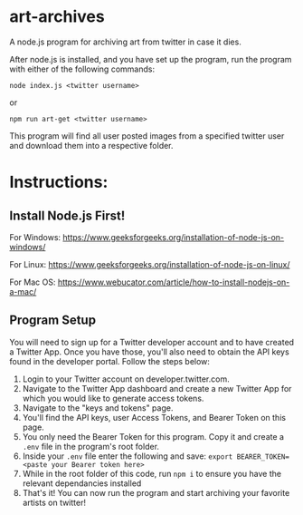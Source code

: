 # art-archives
A node.js program for archiving art from twitter in case it dies.

After node.js is installed, and you have set up the program, run the program with either of the following commands:

```node index.js <twitter username>```

or

```npm run art-get <twitter username>```

This program will find all user posted images from a specified twitter user and download them into a respective folder.

# Instructions:

## Install Node.js First!

For Windows: https://www.geeksforgeeks.org/installation-of-node-js-on-windows/

For Linux: https://www.geeksforgeeks.org/installation-of-node-js-on-linux/

For Mac OS: https://www.webucator.com/article/how-to-install-nodejs-on-a-mac/


## Program Setup

You will need to sign up for a Twitter developer account and to have created a Twitter App. Once you have those, you'll also need to obtain the API keys found in the developer portal. Follow the steps below:

1. Login to your Twitter account on developer.twitter.com.
2. Navigate to the Twitter App dashboard and create a new Twitter App for which you would like to generate access tokens.
3. Navigate to the "keys and tokens" page.
4. You'll find the API keys, user Access Tokens, and Bearer Token on this page.
5. You only need the Bearer Token for this program. Copy it and create a `.env` file in the program's root folder.
6. Inside your `.env` file enter the following and save: ```export BEARER_TOKEN=<paste your Bearer token here>```
7. While in the root folder of this code, run `npm i` to ensure you have the relevant dependancies installed
8. That's it! You can now run the program and start archiving your favorite artists on twitter!